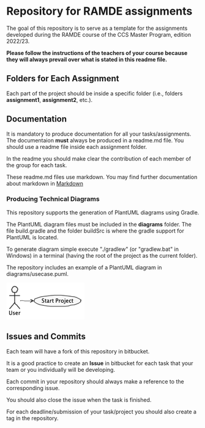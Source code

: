 # Repository for RAMDE assignments

The goal of this repository is to serve as a template for the assignments developed during the RAMDE course of the CCS Master Program, edition 2022/23.

**Please follow the instructions of the teachers of your course because they will always prevail over what is stated in this readme file.**

## Folders for Each Assignment

Each part of the project should be inside a specific folder (i.e., folders **assignment1**,  **assignment2**, etc.).

## Documentation
It is mandatory to produce documentation for all your tasks/assignments. The documentaion **must** always be produced in a readme.md file. You should use a readme file inside each assignment folder.

In the readme you should make clear the contribution of each member of the group for each task.

These readme.md files use markdown. You may find further documentation about markdown in [Markdown](https://en.wikipedia.org/wiki/Markdown)

### Producing Technical Diagrams

This repository supports the generation of PlantUML diagrams using Gradle.

The PlantUML diagram files must be included in the **diagrams** folder. The file build.gradle and the folder buildSrc is where the gradle support for PlantUML is located.

To generate diagram simple execute "./gradlew" (or "gradlew.bat" in Windows) in a terminal (having the root of the project as the current folder).

The repository includes an example of a PlantUML diagram in diagrams/usecase.puml.

![PlantUML Diagram Example](diagrams/usecase.png)

## Issues and Commits

Each team will have a fork of this repository in bitbucket.

It is a good practice to create an **Issue** in bitbucket for each task that your team or you individually will be developing.

Each commit in your repository should always make a reference to the corresponding issue.

You should also close the issue when the task is finished.

For each deadline/submission of your task/project you should also create a tag in the repository.
